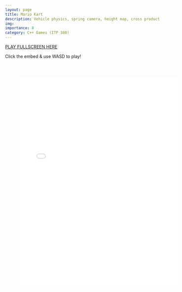 ```yaml
---
layout: page
title: Mario Kart
description: Vehicle physics, spring camera, height map, cross product
img:
importance: 8
category: C++ Games (ITP 380)
---
```


<a href="../../games/mario_kart.html" target="_blank">PLAY FULLSCREEN HERE</a>

Click the embed & use WASD to play!
<embed type="text/html" src="../../games/mario_kart.html"   width="120%" height="800" style="transform: scale(0.85)">
